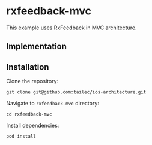 # rxfeedback-mvc
This example uses RxFeedback in MVC architecture.


## Implementation



## Installation
Clone the repository:

`git clone git@github.com:tailec/ios-architecture.git`

Navigate to `rxfeedback-mvc` directory:

`cd rxfeedback-mvc`

Install dependencies:

 `pod install`
